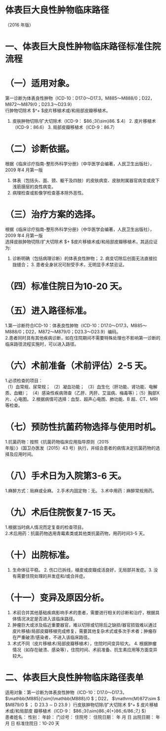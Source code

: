 # 体表巨大良性肿物临床路径  
（2016 年版）  
# 一、体表巨大良性肿物临床路径标准住院流程  
# （一）适用对象。  
第一诊断为体表良性肿物（ICD-10：D17.0～D17.3，M885～M888/0；D22，M872～M879/0；D23.3～D23.9）  
行肿物切除术 $^+ $皮片移植术或/和局部皮瓣移植术。  
1. 皮肤肿物切除/扩大切除术（ICD-9： $86.\;3{\sim}86. $.4） 2. 皮片移植术（ICD-9：86.6） 3. 局部皮瓣移植术（ICD-9：86.7）  
# （二）诊断依据。  
根据《临床诊疗指南-整形外科学分册》（中华医学会编著，人民卫生出版社），2009 年4 月第一版  
1. 体表（包括头、面、颈、躯干及四肢）的皮肤病变、皮肤附属器官病变或皮下浅筋膜层的良性病变。  
2. 病理检查或影像学检查基本除外恶性。  
# （三）治疗方案的选择。  
根据《临床诊疗指南-整形外科学分册》（中华医学会编著，人民卫生出版社），2009 年4 月第一版  
选择皮肤肿物切除/扩大切除术 $+ $皮片移植术或/和局部皮瓣移植术，其适应证为:  
1. 诊断明确（包括病理诊断）的体表良性肿物； 2. 病变切除后创面无法直接拉拢缝合； 3. 患者全身状况可耐受手术，无明显手术禁忌证。  
# （四）标准住院日为10-20 天。  
# （五）进入路径标准。  
1.第一诊断符合ICD-10：体表良性肿物（ICD-10：D17.0～D17.3，M885～M888/0；D22，M872～M879/0；D23.3～D23.9）编码。  
2.患者同时具有其他疾病诊断，如在住院期间不需要特殊处理也不影响第一诊断的临床路径流程实施时，可以进入路径。  
# （六）术前准备（术前评估）2-5 天。  
1.必须检查的项目：  
（1）血常规、尿常规； （2）凝血功能； （3）血生化（肝功能、肾功能、电解质、血糖）； （4）感染性疾病筛查（乙肝、丙肝、艾滋病、梅毒等）；（5）胸部X 片、心电图。 2.根据病情可选择：血型、超声心电图、肺功能、B 超、CT、MRI 等检查。  
# （七）预防性抗菌药物选择与使用时机。  
1.抗菌药物：按照《抗菌药物临床应用指导原则（2015  
年版）》（国卫办医发〔2015〕43 号）执行，并结合患者的病情决定抗菌药物的选择及应用时间。  
# （八）手术日为入院第3-6 天。  
1.麻醉方式：局麻或全麻。              2.手术内固定物：无。    3.术中用药：麻醉常规用药。  
# （九）术后住院恢复7-15 天。  
1.根据当时病人情况而定复查的检查项目。  
2.术后用药：抗菌药物选用青霉素类或其他类抗菌药物，用药时间3-5 天。  
# （十）出院标准。  
1. 生命体征平稳。 2. 伤口已拆线，植皮或皮瓣成活良好，无局部并发症。3. 没有需要住院处理的并发症和/或合并症。  
# （十一）变异及原因分析。  
1. 术前合并其他基础疾病影响手术的患者，需要进行相关的诊断和治疗，根据具体情况决定是否进入该临床路径。  
2. 肿瘤巨大或涉及临近重要器官，难以切除或切除后之缺损/器官损毁难以通过皮片移植/局部皮瓣移植完成修复，需要其他复杂术式或多次手术者；肿瘤存在严重破溃/感染者，不进入该临床路径。  
3. 术式不同（皮片移植术/局部皮瓣移植术），住院时间变异较大。 4. 根据肿瘤情况（如存在破溃、感染等），住院时间、术前准备、抗生素应用等方面变异较大。  
# 二、体表巨大良性肿物临床路径表单  
适用对象：第一诊断为体表良性肿物（ICD-10：D17.0～D17.3， $\mathbb{M885}{\sim}\mathbb{M888}/0 $；D22， $\mathrm{M}872\sim $ $M879/0 $ ； D
23.3
∼
D
23.9 ）行皮肤肿物切除/扩大切除术 $^+ $ 皮片移植术或/和局部皮 瓣移植术（ICD-9： $86.\;3{\sim}86.\;4{+}86.\;6/86.\;7\,) $）  
患者姓名：        性别：     年龄：     门诊号：        住院号：           住院日期：    年   月  日  出院日期：    年  月  日     标准住院日：10-20 天  
